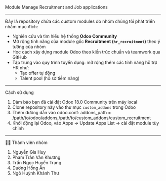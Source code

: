 Module Manage Recruitment and Job applications

---

Đây là repository chứa các custom modules do nhóm chúng tôi phát triển nhằm mục đích:

- Nghiên cứu và tìm hiểu hệ thống **Odoo Community**
- Mở rộng tính năng của module gốc **Recruitment (`hr_recruitment`)** theo ý tưởng của nhóm
- Học cách xây dựng module Odoo theo kiến trúc chuẩn và teamwork qua GitHub
- Tập trung vào quy trình tuyển dụng: mở rộng thêm các tính năng hỗ trợ HR như:
  + Tạo offer tự động
  + Talent pool (hồ sơ tiềm năng)

---

Cách sử dụng

1. Đảm bảo bạn đã cài đặt Odoo 18.0 Community trên máy local
2. Clone repository này vào thư mục `custom_addons` trong Odoo
3. Thêm đường dẫn vào odoo.conf:
addons_path = /path/to/odoo/addons,/path/to/custom_addons/custom_recruitment
4. Khởi động lại Odoo, vào Apps → Update Apps List → cài đặt module tùy chỉnh

---

👨‍💻 Thành viên nhóm
1. Nguyễn Gia Huy
2. Phạm Trần Vân Khương
3. Trần Ngọc Huyền Trang
4. Dương Hồng Ân
5. Ngô Huỳnh Khánh Thư

